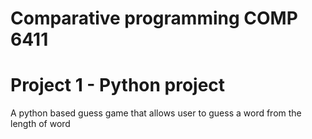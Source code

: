 # Comparative programming COMP 6411

# Project 1 - Python project

A python based guess game that allows user to guess a word from the length of word
